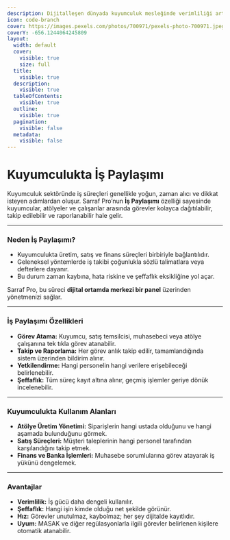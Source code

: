 ```yaml
---
description: Dijitalleşen dünyada kuyumculuk mesleğinde verimliliği artırmanın yeni yolu
icon: code-branch
cover: https://images.pexels.com/photos/700971/pexels-photo-700971.jpeg
coverY: -656.1244064245809
layout:
  width: default
  cover:
    visible: true
    size: full
  title:
    visible: true
  description:
    visible: true
  tableOfContents:
    visible: true
  outline:
    visible: true
  pagination:
    visible: false
  metadata:
    visible: false
---
```


# Kuyumculukta İş Paylaşımı

Kuyumculuk sektöründe iş süreçleri genellikle yoğun, zaman alıcı ve dikkat isteyen adımlardan oluşur. Sarraf Pro’nun **İş Paylaşımı** özelliği sayesinde kuyumcular, atölyeler ve çalışanlar arasında görevler kolayca dağıtılabilir, takip edilebilir ve raporlanabilir hale gelir.

***

### Neden İş Paylaşımı?

* Kuyumculukta üretim, satış ve finans süreçleri birbiriyle bağlantılıdır.
* Geleneksel yöntemlerde iş takibi çoğunlukla sözlü talimatlara veya defterlere dayanır.
* Bu durum zaman kaybına, hata riskine ve şeffaflık eksikliğine yol açar.

Sarraf Pro, bu süreci **dijital ortamda merkezi bir panel** üzerinden yönetmenizi sağlar.

***

### İş Paylaşımı Özellikleri

* **Görev Atama:** Kuyumcu, satış temsilcisi, muhasebeci veya atölye çalışanına tek tıkla görev atanabilir.
* **Takip ve Raporlama:** Her görev anlık takip edilir, tamamlandığında sistem üzerinden bildirim alınır.
* **Yetkilendirme:** Hangi personelin hangi verilere erişebileceği belirlenebilir.
* **Şeffaflık:** Tüm süreç kayıt altına alınır, geçmiş işlemler geriye dönük incelenebilir.

***

### Kuyumculukta Kullanım Alanları

* **Atölye Üretim Yönetimi:** Siparişlerin hangi ustada olduğunu ve hangi aşamada bulunduğunu görmek.
* **Satış Süreçleri:** Müşteri taleplerinin hangi personel tarafından karşılandığını takip etmek.
* **Finans ve Banka İşlemleri:** Muhasebe sorumlularına görev atayarak iş yükünü dengelemek.

***

### Avantajlar

* **Verimlilik:** İş gücü daha dengeli kullanılır.
* **Şeffaflık:** Hangi işin kimde olduğu net şekilde görünür.
* **Hız:** Görevler unutulmaz, kaybolmaz; her şey dijitalde kayıtlıdır.
* **Uyum:** MASAK ve diğer regülasyonlarla ilgili görevler belirlenen kişilere otomatik atanabilir.
